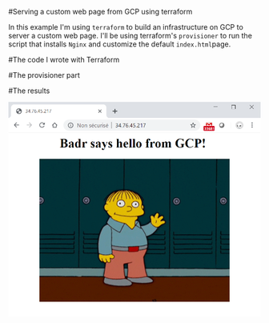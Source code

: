 #Serving a custom web page from GCP using terraform

In this example I'm using `terraform` to build an infrastructure on GCP to server a custom web page.
I'll be using terraform's `provisioner` to run the script that installs `Nginx` and customize the default `index.html`page.

#The code I wrote with Terraform 

#The provisioner part

#The results

![screenshot](Capture-GCP.PNG)